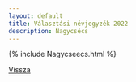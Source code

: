 ```yaml
---
layout: default
title: Választási névjegyzék 2022
description: Nagycsécs
---
```


{% include Nagycseecs.html %}

[Vissza](./)